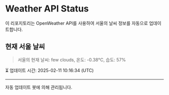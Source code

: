 
# Weather API Status

이 리포지토리는 OpenWeather API를 사용하여 서울의 날씨 정보를 자동으로 업데이트합니다.

## 현재 서울 날씨
> 서울의 현재 날씨: few clouds, 온도: -0.38°C, 습도: 57%

⏳ 업데이트 시간: 2025-02-11 10:16:34 (UTC)

---
자동 업데이트 봇에 의해 관리됩니다.
